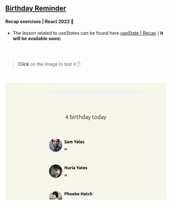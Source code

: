 ## [Birthday Reminder](https://youtu.be/a_7Z7C_JCyo)

#### Recap exercises | React 2022 🍨

- The lesson related to useStates can be found here [useState | Recap](https://github.com/nadiamariduena/react-recap-2022/tree/5-useState-counter) ( **it will be available soon**)

<br>
<br>

> **Click** on the image to test it ✋

<br>

[<img src="./src/img/useState-exercises.gif"/>](https://react-use-state-exercises2.netlify.app/)
